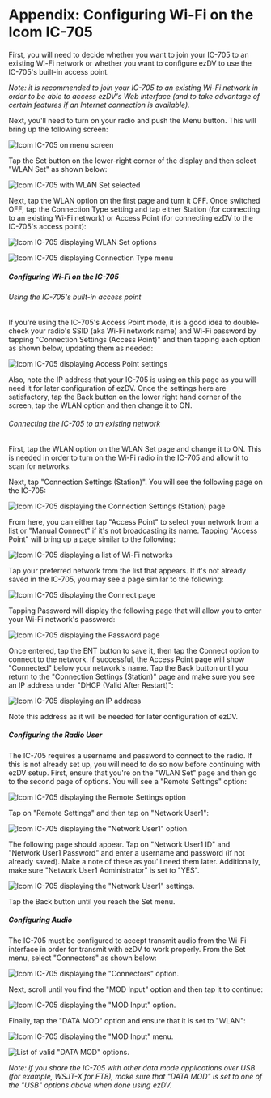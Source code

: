 # Appendix: Configuring Wi-Fi on the Icom IC-705

First, you will need to decide whether you want to join your IC-705 to an existing Wi-Fi network or whether you want to configure 
ezDV to use the IC-705's built-in access point.

*Note: it is recommended to join your IC-705 to an existing Wi-Fi network in order to be able to access ezDV's Web interface
(and to take advantage of certain features if an Internet connection is available).*

Next, you'll need to turn on your radio and push the Menu button. This will bring up the following screen:

![Icom IC-705 on menu screen](images/2-setup-radio-ic705-mainmenu.jpg)

Tap the Set button on the lower-right corner of the display and then select "WLAN Set" as shown below:

![Icom IC-705 with WLAN Set selected](images/2-setup-radio-ic705-setmode-3.jpg)

Next, tap the WLAN option on the first page and turn it OFF. Once switched OFF, tap the Connection Type setting and tap either
Station (for connecting to an existing Wi-Fi network) or Access Point (for connecting ezDV to the IC-705's access point):

![Icom IC-705 displaying WLAN Set options](images/2-setup-radio-ic705-wlan-set-1.jpg)

![Icom IC-705 displaying Connection Type menu](images/2-setup-radio-ic705-connection-type.jpg)

##### Configuring Wi-Fi on the IC-705

###### Using the IC-705's built-in access point

If you're using the IC-705's Access Point mode, it is a good idea to double-check your radio's SSID (aka Wi-Fi network name) and 
Wi-Fi password by tapping "Connection Settings (Access Point)" and then tapping each option as shown below, updating them as needed:

![Icom IC-705 displaying Access Point settings](images/2-setup-radio-ic705-connection-settings-ap.jpg)

Also, note the IP address that your IC-705 is using on this page as you will need it for later configuration of ezDV. Once the settings
here are satisfactory, tap the Back button on the lower right hand corner of the screen, tap the WLAN option and then change it to ON.

###### Connecting the IC-705 to an existing network

First, tap the WLAN option on the WLAN Set page and change it to ON. This is needed in order to turn on the Wi-Fi radio in the IC-705
and allow it to scan for networks.

Next, tap "Connection Settings (Station)". You will see the following page on the IC-705:

![Icom IC-705 displaying the Connection Settings (Station) page](images/2-setup-radio-ic705-connection-settings-sta.jpg)

From here, you can either tap "Access Point" to select your network from a list or "Manual Connect" if it's not broadcasting
its name. Tapping "Access Point" will bring up a page similar to the following:

![Icom IC-705 displaying a list of Wi-Fi networks](images/2-setup-radio-ic705-access-point.jpg)

Tap your preferred network from the list that appears. If it's not already saved in the IC-705, you may see a page similar
to the following:

![Icom IC-705 displaying the Connect page](images/2-setup-radio-ic705-connect.jpg)

Tapping Password will display the following page that will allow you to enter your Wi-Fi network's password:

![Icom IC-705 displaying the Password page](images/2-setup-radio-ic705-password.jpg)

Once entered, tap the ENT button to save it, then tap the Connect option to connect to the network. If successful,
the Access Point page will show "Connected" below your network's name. Tap the Back button until you return to the
"Connection Settings (Station)" page and make sure you see an IP address under "DHCP (Valid After Restart)":

![Icom IC-705 displaying an IP address](images/2-setup-radio-ic705-connection-settings-sta-with-ip.jpg)

Note this address as it will be needed for later configuration of ezDV.

##### Configuring the Radio User

The IC-705 requires a username and password to connect to the radio. If this is not already set up, you will need
to do so now before continuing with ezDV setup. First, ensure that you're on the "WLAN Set" page and then go to the
second page of options. You will see a "Remote Settings" option:

![Icom IC-705 displaying the Remote Settings option](images/2-setup-radio-ic705-wlan-set-2.jpg)

Tap on "Remote Settings" and then tap on "Network User1":

![Icom IC-705 displaying the "Network User1" option.](images/2-setup-radio-ic705-remote-settings.jpg)

The following page should appear. Tap on "Network User1 ID" and "Network User1 Password" and enter a username and password
(if not already saved). Make a note of these as you'll need them later. Additionally, make sure "Network User1 Administrator"
is set to "YES".

![Icom IC-705 displaying the "Network User1" settings.](images/2-setup-radio-ic705-network-user1.jpg)

Tap the Back button until you reach the Set menu.

##### Configuring Audio

The IC-705 must be configured to accept transmit audio from the Wi-Fi interface in order for transmit with
ezDV to work properly. From the Set menu, select "Connectors" as shown below:

![Icom IC-705 displaying the "Connectors" option.](images/2-setup-radio-ic705-setmode-2.jpg)

Next, scroll until you find the "MOD Input" option and then tap it to continue:

![Icom IC-705 displaying the "MOD Input" option.](images/2-setup-radio-ic705-connectors-2.jpg)

Finally, tap the "DATA MOD" option and ensure that it is set to "WLAN":

![Icom IC-705 displaying the "MOD Input" menu.](images/2-setup-radio-ic705-mod-input.jpg)

![List of valid "DATA MOD" options.](images/2-setup-radio-ic705-data-mod.jpg)

*Note: if you share the IC-705 with other data mode applications over USB (for example, WSJT-X for FT8), make sure
that "DATA MOD" is set to one of the "USB" options above when done using ezDV.*
